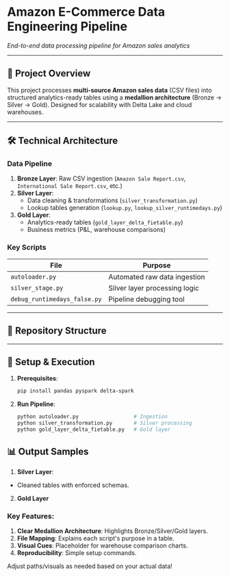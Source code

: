 # Amazon E-Commerce Data Engineering Pipeline  
*End-to-end data processing pipeline for Amazon sales analytics*

---

## 📌 Project Overview  
This project processes **multi-source Amazon sales data** (CSV files) into structured analytics-ready tables using a **medallion architecture** (Bronze → Silver → Gold). Designed for scalability with Delta Lake and cloud warehouses.

---

## 🛠️ Technical Architecture  
### Data Pipeline  
1. **Bronze Layer**: Raw CSV ingestion (`Amazon Sale Report.csv`, `International Sale Report.csv`, etc.)  
2. **Silver Layer**:  
   - Data cleaning & transformations (`silver_transformation.py`)  
   - Lookup tables generation (`lookup.py`, `lookup_silver_runtimedays.py`)  
3. **Gold Layer**:  
   - Analytics-ready tables (`gold_layer_delta_fietable.py`)  
   - Business metrics (P&L, warehouse comparisons)  

### Key Scripts  
| File | Purpose |  
|------|---------|  
| `autoloader.py` | Automated raw data ingestion |  
| `silver_stage.py` | Silver layer processing logic |  
| `debug_runtimedays_false.py` | Pipeline debugging tool |  

---

## 📂 Repository Structure  

---

## 🚀 Setup & Execution  
1. **Prerequisites**:  
   ```bash
   pip install pandas pyspark delta-spark
2. **Run Pipeline**:
   ```bash
   python autoloader.py                  # Ingestion  
   python silver_transformation.py       # Silver processing  
   python gold_layer_delta_fietable.py   # Gold layer

## 📊 Output Samples
1. **Silver Layer**: 
- Cleaned tables with enforced schemas.
2. **Gold Layer**


### Key Features:  
1. **Clear Medallion Architecture**: Highlights Bronze/Silver/Gold layers.  
2. **File Mapping**: Explains each script's purpose in a table.  
3. **Visual Cues**: Placeholder for warehouse comparison charts.  
4. **Reproducibility**: Simple setup commands.  

Adjust paths/visuals as needed based on your actual data!
